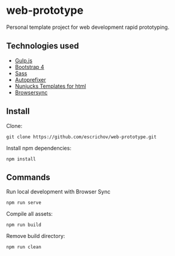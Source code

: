 # web-prototype
Personal template project for web development rapid prototyping.

## Technologies used

* [Gulp.js](https://gulpjs.com/)
* [Bootstrap 4](https://www.google.com)
* [Sass](https://sass-lang.com/)
* [Autoprefixer](https://github.com/postcss/autoprefixer)
* [Nunjucks Templates for html](https://mozilla.github.io/nunjucks/)
* [Browsersync](https://browsersync.io/)

## Install

Clone:
```
git clone https://github.com/escrichov/web-prototype.git
```

Install npm dependencies:
```
npm install
```

## Commands

Run local development with Browser Sync
```
npm run serve
```

Compile all assets:
```
npm run build
```

Remove build directory:
```
npm run clean
```
